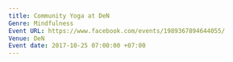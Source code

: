 ```yaml
---
title: Community Yoga at DeN
Genre: Mindfulness
Event URL: https://www.facebook.com/events/1989367894644055/
Venue: DeN
Event date: 2017-10-25 07:00:00 +07:00
---
```


